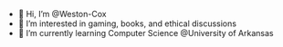 - 👋 Hi, I’m @Weston-Cox
- 👀 I’m interested in gaming, books, and ethical discussions
- 🌱 I’m currently learning Computer Science @University of Arkansas


